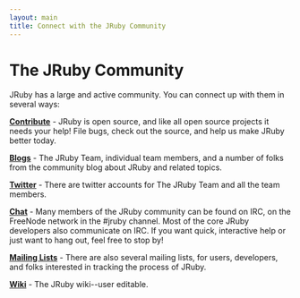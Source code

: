 ```yaml
---
layout: main
title: Connect with the JRuby Community
---
```

# The JRuby Community

JRuby has a large and active community. You can connect up with them in several ways:

[**Contribute**](/contribute) - JRuby is open source, and like all open source projects it needs your help! File bugs, check out the source, and help us make JRuby better today.

[**Blogs**](/blogs) - The JRuby Team, individual team members, and a number of folks from the community blog about JRuby and related topics.

[**Twitter**](/twitter) - There are twitter accounts for The JRuby Team and all the team members.

[**Chat**](/chat) - Many members of the JRuby community can be found on IRC, on the FreeNode network in the #jruby channel. Most of the core JRuby developers also communicate on IRC. If you want quick, interactive help or just want to hang out, feel free to stop by!

[**Mailing Lists**][lists] - There are also several mailing lists, for users, developers, and folks interested in tracking the process of JRuby.

[**Wiki**][wiki] - The JRuby wiki--user editable.

[lists]: http://wiki.jruby.org/MailingLists
[wiki]: http://wiki.jruby.org/
